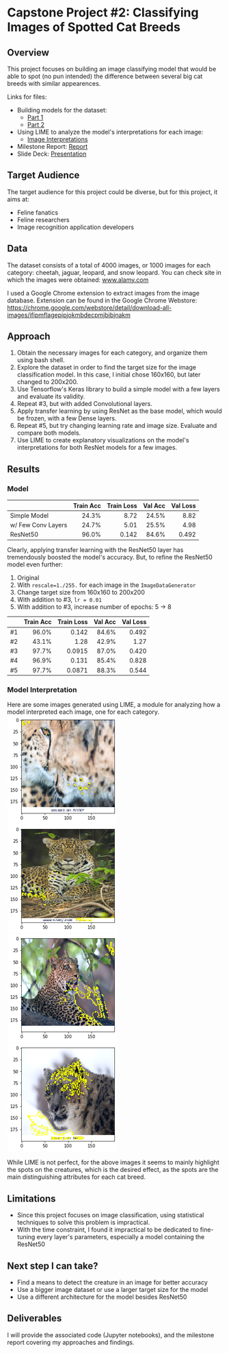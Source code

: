 # Capstone Project #2: Classifying Images of Spotted Cat Breeds
## Overview
This project focuses on building an image classifying model that would be able to spot (no pun intended) the difference between several big cat breeds with similar appearences.

Links for files:
- Building models for the dataset:
	- [Part 1](https://github.com/sangyeolbaek/SB/blob/master/Capstone%20Project%202/image_processing_capstone2_1.ipynb)
	- [Part 2](https://github.com/sangyeolbaek/SB/blob/master/Capstone%20Project%202/image_processing_capstone2_2.ipynb)
- Using LIME to analyze the model's interpretations for each image:
	- [Image Interpretations](https://github.com/sangyeolbaek/SB/blob/master/Capstone%20Project%202/image_interpretation_capstone2.ipynb)
- Milestone Report: [Report](https://github.com/sangyeolbaek/SB/blob/master/Capstone%20Project%202/Capstone%20Project%202%20Milestone%20Report%202.pdf)
- Slide Deck: [Presentation](https://github.com/sangyeolbaek/SB/blob/master/Capstone%20Project%202/Capstone%20Project%202%20Presentation.pdf)


## Target Audience
The target audience for this project could be diverse, but for this project, it aims at:
- Feline fanatics
- Feline researchers
- Image recognition application developers


## Data
The dataset consists of a total of 4000 images, or 1000 images for each category: cheetah, jaguar, leopard, and snow leopard. You can check site in which the images were obtained: www.alamy.com

I used a Google Chrome extension to extract images from the image database.
Extension can be found in the Google Chrome Webstore:
https://chrome.google.com/webstore/detail/download-all-images/ifipmflagepipjokmbdecpmjbibjnakm


## Approach
1. Obtain the necessary images for each category, and organize them using bash shell.
2. Explore the dataset in order to find the target size for the image classification model. In this case, I initial chose 160x160, but later changed to 200x200.
3. Use Tensorflow's Keras library to build a simple model with a few layers and evaluate its validity.
4. Repeat #3, but with added Convolutional layers.
5. Apply transfer learning by using ResNet as the base model, which would be frozen, with a few Dense layers.
6. Repeat #5, but try changing learning rate and image size. Evaluate and compare both models.
7. Use LIME to create explanatory visualizations on the model's interpretations for both ResNet models for a few images.


## Results

### Model
|                    | Train Acc | Train Loss | Val Acc | Val Loss |
| :---               |       --: |        --: |     --: |      --: |
| Simple Model       | 24.3%     | 8.72       | 24.5%   | 8.82     |
| w/ Few Conv Layers | 24.7%     | 5.01       | 25.5%   | 4.98     |
| ResNet50           | 96.0%     | 0.142      | 84.6%   | 0.492    |

Clearly, applying transfer learning with the ResNet50 layer has tremendously boosted the model's accuracy. But, to refine the ResNet50 model even further:
1. Original
2. With `rescale=1./255.` for each image in the `ImageDataGenerator`
3. Change target size from 160x160 to 200x200
4. With addition to #3, `lr = 0.01`
5. With addition to #3, increase number of epochs: 5 -> 8

|    | Train Acc | Train Loss | Val Acc | Val Loss |
| :--|       --: |        --: |     --: |      --: |
| #1 | 96.0% | 0.142 | 84.6% | 0.492 |
| #2 | 43.1% | 1.28 | 42.9% | 1.27 |
| #3 | 97.7% | 0.0915 | 87.0% | 0.420 |
| #4 | 96.9% | 0.131 | 85.4% | 0.828 |
| #5 | 97.7% | 0.0871 | 88.3% | 0.544 |

### Model Interpretation
Here are some images generated using LIME, a module for analyzing how a model interpreted each image, one for each category.
![Cheetah](Images_README/cheetah_img.png) ![Jaguar](Images_README/jaguar_img.png)
![Leopard](Images_README/leopard_img.png) ![Snow Leopard](Images_README/snow_leopard_img.png)

While LIME is not perfect, for the above images it seems to mainly highlight the spots on the creatures, which is the desired effect, as the spots are the main distinguishing attributes for each cat breed.


## Limitations
- Since this project focuses on image classification, using statistical techniques to solve this problem is impractical.
- With the time constraint, I found it impractical to be dedicated to fine-tuning every layer's parameters, especially a model containing the ResNet50


## Next step I can take?
- Find a means to detect the creature in an image for better accuracy
- Use a bigger image dataset or use a larger target size for the model
- Use a different architecture for the model besides ResNet50


## Deliverables
I will provide the associated code (Jupyter notebooks), and the milestone report covering my approaches and findings.
